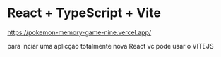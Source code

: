 # React + TypeScript + Vite

https://pokemon-memory-game-nine.vercel.app/

para inciar uma aplicção totalmente nova React vc pode usar o VITEJS

